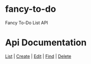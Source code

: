 # fancy-to-do
Fancy To-Do List API

# Api Documentation

[List](documentation/list.txt) | 
[Create](documentation/create.txt) |
[Edit](documentation/update.txt) |
[Find](documentation/find.txt) |
[Delete](documentation/delete.txt)